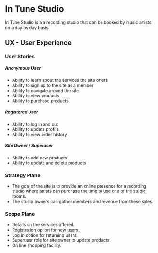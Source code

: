 # In Tune Studio

In Tune Studio is a a recording studio that can be booked by music artists on a day by day basis. 

## UX - User Experience

### User Stories

##### Anonymous User

+ Ability to learn about the services the site offers
+ Ability to sign up to the site as a member
+ Ability to navigate around the site
+ Ability to view products
+ Ability to purchase products

##### Registered User

+ Ability to log in and out
+ Ability to update profile
+ Ability to view order history

##### Site Owner / Superuser

+ Ability to add new products
+ Ability to update and delete products

### Strategy Plane

+ The goal of the site is to provide an online presence for a recording studio where artists can purchase the time to use one of the studio rooms.
+ The studio owners can gather members and revenue from these sales.

### Scope Plane

+ Details on the services offered.
+ Registration option for new users.
+ Log in option for returning users.
+ Superuser role for site owner to update products.
+ On line shopping facility.



